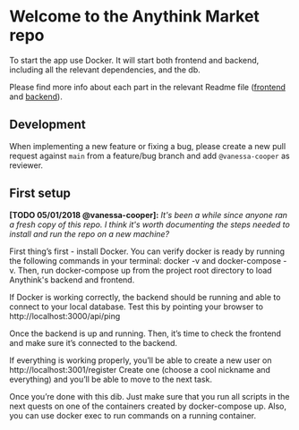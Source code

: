 # Welcome to the Anythink Market repo

To start the app use Docker. It will start both frontend and backend, including all the relevant dependencies, and the db.

Please find more info about each part in the relevant Readme file ([frontend](frontend/readme.md) and [backend](backend/README.md)).

## Development

When implementing a new feature or fixing a bug, please create a new pull request against `main` from a feature/bug branch and add `@vanessa-cooper` as reviewer.

## First setup

**[TODO 05/01/2018 @vanessa-cooper]:** _It's been a while since anyone ran a fresh copy of this repo. I think it's worth documenting the steps needed to install and run the repo on a new machine?_

First thing’s first - install Docker.
You can verify docker is ready by running the following commands in your terminal: docker -v and docker-compose -v.
Then, run docker-compose up from the project root directory to load Anythink's backend and frontend.

If Docker is working correctly, the backend should be running and able to connect to your local database.
Test this by pointing your browser to http://localhost:3000/api/ping

Once the backend is up and running.
Then, it’s time to check the frontend and make sure it’s connected to the backend.

If everything is working properly, you’ll be able to create a new user on http://localhost:3001/register
Create one (choose a cool nickname and everything) and you’ll be able to move to the next task.

Once you’re done with this dib.
Just make sure that you run all scripts in the next quests on one of the containers created by docker-compose up.  Also, you can use docker exec to run commands on a running container.

